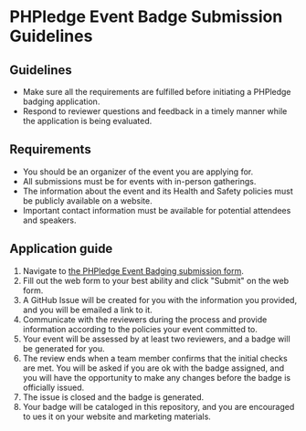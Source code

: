 # PHPledge Event Badge Submission Guidelines

## Guidelines
- Make sure all the requirements are fulfilled before initiating a PHPledge badging application.
- Respond to reviewer questions and feedback in a timely manner while the application is being evaluated.

## Requirements

* You should be an organizer of the event you are applying for.
* All submissions must be for events with in-person gatherings.
* The information about the event and its Health and Safety policies must be publicly available on a website.
* Important contact information must be available for potential attendees and speakers.

## Application guide
1. Navigate to [the PHPledge Event Badging submission form](https://forms.gle/RxdwwEbzy6DtjY1q7).
2. Fill out the web form to your best ability and click "Submit" on the web form.
3. A GitHub Issue will be created for you with the information you provided, and you will be emailed a link to it.
4. Communicate with the reviewers during the process and provide information according to the policies your event committed to.
6. Your event will be assessed by at least two reviewers, and a badge will be generated for you.
7. The review ends when a team member confirms that the initial checks are met. You will be asked if you are ok with the badge assigned, and you will have the opportunity to make any changes before the badge is officially issued. 
8. The issue is closed and the badge is generated.
9. Your badge will be cataloged in this repository, and you are encouraged to ues it on your website and marketing materials.